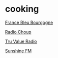 # cooking

[France Bleu Bourgogne](http://direct.francebleu.fr/live/fbbourgogne-midfi.mp3?ID=59e6n63bhx)

[Radio Choup](http://cast.cef-informatique.com:8000/stream)

[Tru Value Radio](http://108.166.161.212:8002/)

[Sunshine FM](http://sunshineradiogh.ghanalisten.com:2800/)

